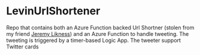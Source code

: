 # LevinUrlShortener

Repo that contains both an Azure Function backed Url Shortner (stolen from my friend [Jeremy Likness](https://github.com/JeremyLikness)) and an Azure Function to handle tweeting. The tweeting is triggered by a timer-based Logic App. The tweeter support Twitter cards
